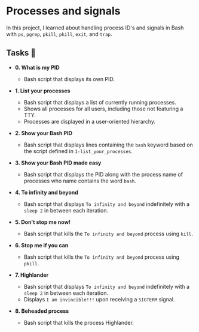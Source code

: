 # Processes and signals

In this project, I learned about handling process ID's and signals in Bash with `ps`, `pgrep`, `pkill`, `pkill`, `exit`, and `trap`.

## Tasks :page_with_curl:

* **0. What is my PID**
  * Bash script that displays its own PID.

* **1. List your processes**
  * Bash script that displays a list of currently running processes.
  * Shows all processes for all users, including those not featuring a TTY.
  * Processes are displayed in a user-oriented hierarchy.

* **2. Show your Bash PID**
  * Bash script that displays lines containing the `bash` keyword based on the script defined in `1-list_your_processes`.

* **3. Show your Bash PID made easy**
  * Bash script that displays the PID along with the process name of processes who name contains the word `bash`.

* **4. To infinity and beyond**
  * Bash script that displays `To infinity and beyond` indefinitely with a `sleep 2` in between each iteration.

* **5. Don't stop me now!**
  * Bash script that kills the `To infinity and beyond` process using `kill`.

* **6. Stop me if you can**
  * Bash script that kills the `To infinity and beyond` process using `pkill`.

* **7. Highlander**
  * Bash script that displays `To infinity and beyond` indefinitely with a `sleep 2` in between each iteration.
  * Displays `I am invincible!!!` upon receiving a `SIGTERM` signal.


* **8. Beheaded process**
  * Bash script that kills the process Highlander.
